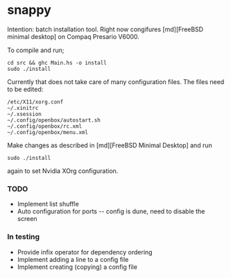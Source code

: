 snappy
======

Intention: batch installation tool. Right now congifures [md][FreeBSD minimal
desktop] on Compaq Presario V6000.

To compile and run;
```
cd src && ghc Main.hs -o install
sudo ./install
```
Currently that does not take care of many configuration files. The files need
to be edited:

```
/etc/X11/xorg.conf
~/.xinitrc
~/.xsession
~/.config/openbox/autostart.sh
~/.config/openbox/rc.xml
~/.config/openbox/menu.xml
```
Make changes as described in [md][FreeBSD Minimal Desktop] and run
```
sudo ./install
```
again to set Nvidia XOrg configuration.


### TODO
* Implement list shuffle
* Auto configuration for ports -- config is dune, need to disable the screen

### In testing
* Provide infix operator for dependency ordering
* Implement adding a line to a config file
* Implement creating (copying) a config file

[md]:https://forums.freebsd.org/viewtopic.php?t=35308
